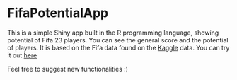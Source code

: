 # FifaPotentialApp

This is a simple Shiny app built in the R programming language, showing potential of Fifa 23 players. You can see the general score and the potential of players. It is based on the Fifa data found on the [Kaggle](https://www.kaggle.com/datasets/1898257a1915cbd22dd226f16c66dc218dfb65fd6f062755f4d0243bb8365a99?resource=download) data.
You can try it out [here](https://jasonola.shinyapps.io/FifaPotentialApp/)

Feel free to suggest new functionalities :)
